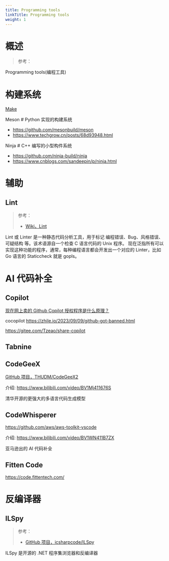 ```yaml
---
title: Programming tools
linkTitle: Programming tools
weight: 1
---
```


# 概述

> 参考：

Programming tools(编程工具)

# 构建系统

[Make](/docs/2.编程/Programming%20tools/Make.md)

Meson # Python 实现的构建系统

- https://github.com/mesonbuild/meson
- https://www.techgrow.cn/posts/68d93948.html

Ninja # C++ 编写的小型构件系统

- https://github.com/ninja-build/ninja
- https://www.cnblogs.com/sandeepin/p/ninja.html

# 辅助

## Lint

> 参考：
>
> - [Wiki，Lint](<https://en.wikipedia.org/wiki/Lint_(software)>)

Lint 或 Linter 是一种静态代码分析工具，用于标记 编程错误、Bug、风格错误、可疑结构 等。该术语源自一个检查 C 语言代码的 Unix 程序。
现在泛指所有可以实现这种功能的程序，通常，每种编程语言都会开发出一个对应的 Linter，比如 Go 语言的 Staticcheck 就是 gopls。

# AI 代码补全

## Copilot

[现在网上卖的 Github Copilot 授权程序是什么原理？](https://www.v2ex.com/t/975443)

cocopilot https://zhile.io/2023/09/09/github-got-banned.html

https://gitee.com/Tzeao/share-copilot

## Tabnine

## CodeGeeX

[GitHub 项目，THUDM/CodeGeeX2](https://github.com/THUDM/CodeGeeX2)

介绍: https://www.bilibili.com/video/BV1Mj411676S

清华开源的更强大的多语言代码生成模型

## CodeWhisperer

https://github.com/aws/aws-toolkit-vscode

介绍: https://www.bilibili.com/video/BV1WN411B7ZX

亚马逊出的 AI 代码补全

## Fitten Code

https://code.fittentech.com/

# 反编译器

## ILSpy

> 参考：
>
> - [GitHub 项目，icsharpcode/ILSpy](https://github.com/icsharpcode/ILSpy)

ILSpy 是开源的 .NET 程序集浏览器和反编译器

